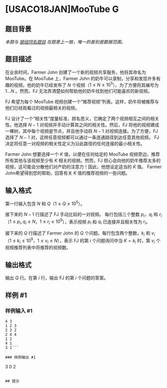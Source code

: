 # [USACO18JAN]MooTube G

## 题目背景

*本题与 [银组同名题目](/problem/P6111) 在题意上一致，唯一的差别是数据范围。*

## 题目描述

在业余时间，Farmer John 创建了一个新的视频共享服务，他将其命名为 MooTube。在 MooTube 上，Farmer John 的奶牛可以录制，分享和发现许多有趣的视频。他的奶牛已经发布了 $N$ 个视频（$1 \leq N \leq 10^5$），为了方便将其编号为  $1 \ldots N$ 。然而，FJ 无法弄清楚如何帮助他的奶牛找到他们可能喜欢的新视频。

FJ 希望为每个 MooTube 视频创建一个“推荐视频”列表。这样，奶牛将被推荐与他们已经观看过的视频最相关的视频。

FJ 设计了一个“相关性”度量标准，顾名思义，它确定了两个视频相互之间的相关性。他选择 $N-1$ 对视频并手动计算其之间的相关性。然后，FJ 将他的视频建成一棵树，其中每个视频是节点，并且他手动将 $N-1$ 对视频连接。为了方便，FJ 选择了 $N-1$ 对，这样任意视频都可以通过一条连通路径到达任意其他视频。 FJ 决定将任意一对视频的相关性定义为沿此路径的任何连接的最小相关性。

Farmer John 想要选择一个 $K$ 值，以便在任何给定的 MooTube 视频旁边，推荐所有其他与该视频至少有 $K$ 相关的视频。然而，FJ 担心会向他的奶牛推荐太多的视频，这可能会分散他们对产奶的注意力！因此，他想设定适当的 $K$ 值。 Farmer John希望得到您的帮助，回答有关 $K$ 值的推荐视频的一些问题。

## 输入格式

第一行输入包含 $N$ 和 $Q$（$1 \leq Q \leq 10^5$）。

接下来的 $N-1$ 行描述了 FJ 手动比较的一对视频。 每行包括三个整数  $p_i$，$q_i$ 和 $r_i$（$1 \leq p_i, q_i \leq N$，$1 \leq r_i \leq 10^9$），表示视频 $p_i$ 和 $q_i$ 已连接并且相关性为 $r_i$。

接下来的 $Q$ 行描述了 Farmer John 的 $Q$ 个问题。每行包含两个整数，$k_i$ 和 $v_i$（$1 \leq k_i \leq 10^9$，$1 \leq v_i \leq N$），表示 FJ 的第 $i$ 个问题询问中当 $K = k_i$ 时，第 $v_i$ 个视频推荐列表中将推荐的视频数。

## 输出格式

输出 $Q$ 行。在第 $i$ 行，输出 FJ 的第 $i$ 个问题的答案。

## 样例 #1

### 样例输入 #1
```
4 3
1 2 3
2 3 2
2 4 4
1 2
4 1
3 1```

### 样例输出 #1

```
3
0
2
```

## 提示


